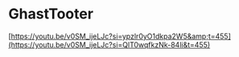 # GhastTooter
[https://youtu.be/v0SM_ijeLJc?si=ypzlr0yO1dkpa2W5&amp;t=455](https://youtu.be/v0SM_ijeLJc?si=QlT0wqfkzNk-84li&t=455)
